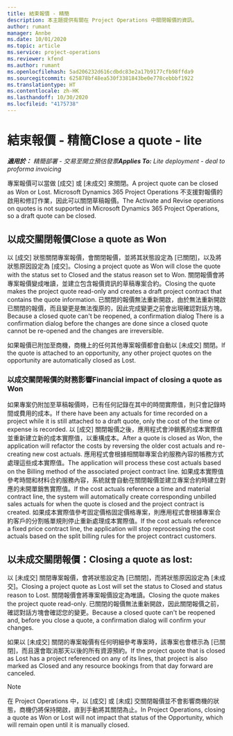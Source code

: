 ```yaml
---
title: 結束報價 - 精簡
description: 本主題提供有關在 Project Operations 中關閉報價的資訊。
author: rumant
manager: Annbe
ms.date: 10/01/2020
ms.topic: article
ms.service: project-operations
ms.reviewer: kfend
ms.author: rumant
ms.openlocfilehash: 5ad206232d616cdbdc83e2a17b9177cfb98ffda9
ms.sourcegitcommit: 625878bf48ea530f3381843be0e778cebbbf1922
ms.translationtype: HT
ms.contentlocale: zh-HK
ms.lasthandoff: 10/30/2020
ms.locfileid: "4175738"
---
```

# <a name="close-a-quote---lite"></a><span data-ttu-id="4e689-103">結束報價 - 精簡</span><span class="sxs-lookup"><span data-stu-id="4e689-103">Close a quote - lite</span></span>

<span data-ttu-id="4e689-104">_**適用於：** 精簡部署 - 交易至開立預估發票_</span><span class="sxs-lookup"><span data-stu-id="4e689-104">_**Applies To:** Lite deployment - deal to proforma invoicing_</span></span>

<span data-ttu-id="4e689-105">專案報價可以當做 [成交] 或 [未成交] 來關閉。</span><span class="sxs-lookup"><span data-stu-id="4e689-105">A project quote can be closed as Won or Lost.</span></span> <span data-ttu-id="4e689-106">Microsoft Dynamics 365 Project Operations 不支援對報價的啟用和修訂作業，因此可以關閉草稿報價。</span><span class="sxs-lookup"><span data-stu-id="4e689-106">The Activate and Revise operations on quotes is not supported in Microsoft Dynamics 365 Project Operations, so a draft quote can be closed.</span></span>

## <a name="close-a-quote-as-won"></a><span data-ttu-id="4e689-107">以成交關閉報價</span><span class="sxs-lookup"><span data-stu-id="4e689-107">Close a quote as Won</span></span>

<span data-ttu-id="4e689-108">以 [成交] 狀態關閉專案報價，會關閉報價，並將其狀態設定為 [已關閉]，以及將狀態原因設定為 [成交]。</span><span class="sxs-lookup"><span data-stu-id="4e689-108">Closing a project quote as Won will close the quote with the status set to Closed and the status reason set to Won.</span></span> <span data-ttu-id="4e689-109">關閉報價會將專案報價變成唯讀，並建立包含報價資訊的草稿專案合約。</span><span class="sxs-lookup"><span data-stu-id="4e689-109">Closing the quote makes the project quote read-only and creates a draft project contract that contains the quote information.</span></span> <span data-ttu-id="4e689-110">已關閉的報價無法重新開啟，由於無法重新開啟已關閉的報價，而且變更是無法復原的，因此完成變更之前會出現確認對話方塊。</span><span class="sxs-lookup"><span data-stu-id="4e689-110">Because a closed quote can't be reopened, a confirmation dialog There is a confirmation dialog before the changes are done since a closed quote cannot be re-opened and the changes are irreversible.</span></span>

<span data-ttu-id="4e689-111">如果報價已附加至商機，商機上的任何其他專案報價都會自動以 [未成交] 關閉。</span><span class="sxs-lookup"><span data-stu-id="4e689-111">If the quote is attached to an opportunity, any other project quotes on the opportunity are automatically closed as Lost.</span></span>

### <a name="financial-impact-of-closing-a-quote-as-won"></a><span data-ttu-id="4e689-112">以成交關閉報價的財務影響</span><span class="sxs-lookup"><span data-stu-id="4e689-112">Financial impact of closing a quote as Won</span></span>

<span data-ttu-id="4e689-113">如果專案仍附加至草稿報價時，已有任何記錄在其中的時間實際值，則只會記錄時間或費用的成本。</span><span class="sxs-lookup"><span data-stu-id="4e689-113">If there have been any actuals for time recorded on a project while it is still attached to a draft quote, only the cost of the time or expense is recorded.</span></span> <span data-ttu-id="4e689-114">以 [成交] 關閉報價之後，應用程式會沖銷舊的成本實際值並重新建立新的成本實際值，以重構成本。</span><span class="sxs-lookup"><span data-stu-id="4e689-114">After a quote is closed as Won, the application will refactor the costs by reversing the older cost actuals and re-creating new cost actuals.</span></span> <span data-ttu-id="4e689-115">應用程式會根據相關聯專案合約服務內容的帳務方式處理這些成本實際值。</span><span class="sxs-lookup"><span data-stu-id="4e689-115">The application will process these cost actuals based on the Billing method of the associated project contract line.</span></span> <span data-ttu-id="4e689-116">如果成本實際值參考時間和材料合約服務內容，系統就會自動在關閉報價並建立專案合約時建立對應的未開單銷售實際值。</span><span class="sxs-lookup"><span data-stu-id="4e689-116">If the cost actuals reference a time and material contract line, the system will automatically create corresponding unbilled sales actuals for when the quote is closed and the project contract is created.</span></span> <span data-ttu-id="4e689-117">如果成本實際值參考固定價格固定價格專案，則應用程式會根據專案合約客戶的分割帳單規則停止重新處理成本實際值。</span><span class="sxs-lookup"><span data-stu-id="4e689-117">If the cost actuals reference a fixed price contract line, the application will stop reprocessing the cost actuals based on the split billing rules for the project contract customers.</span></span>

## <a name="closing-a-quote-as-lost"></a><span data-ttu-id="4e689-118">以未成交關閉報價：</span><span class="sxs-lookup"><span data-stu-id="4e689-118">Closing a quote as lost:</span></span>

<span data-ttu-id="4e689-119">以 [未成交] 關閉專案報價，會將狀態設定為 [已關閉]，而將狀態原因設定為 [未成交]。</span><span class="sxs-lookup"><span data-stu-id="4e689-119">Closing a project quote as Lost will set the status to Closed and status reason to Lost.</span></span> <span data-ttu-id="4e689-120">關閉報價會將專案報價設定為唯讀。</span><span class="sxs-lookup"><span data-stu-id="4e689-120">Closing the quote makes the project quote read-only.</span></span> <span data-ttu-id="4e689-121">已關閉的報價無法重新開啟，因此關閉報價之前，確認對話方塊會確認您的變更。</span><span class="sxs-lookup"><span data-stu-id="4e689-121">Because a closed quote can't be reopened and, before you close a quote, a confirmation dialog will confirm your changes.</span></span>

<span data-ttu-id="4e689-122">如果以 [未成交] 關閉的專案報價有任何明細參考專案時，該專案也會標示為 [已關閉]，而且還會取消那天以後的所有資源預約。</span><span class="sxs-lookup"><span data-stu-id="4e689-122">If the project quote that is closed as Lost has a project referenced on any of its lines, that project is also marked as Closed and any resource bookings from that day forward are canceled.</span></span>

> [!NOTE]
> <span data-ttu-id="4e689-123">在 Project Operations 中，以 [成交] 或 [未成] 交關閉報價並不會影響商機的狀態，商機仍將保持開啟，直到手動將其關閉為止。</span><span class="sxs-lookup"><span data-stu-id="4e689-123">In Project Operations, closing a quote as Won or Lost will not impact that status of the Opportunity, which will remain open until it is manually closed.</span></span>
